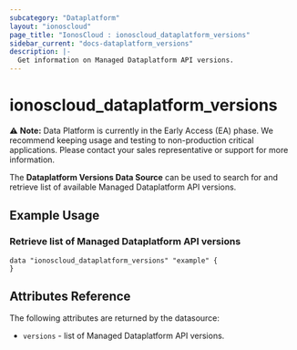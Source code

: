 ```yaml
---
subcategory: "Dataplatform"
layout: "ionoscloud"
page_title: "IonosCloud : ionoscloud_dataplatform_versions"
sidebar_current: "docs-dataplatform_versions"
description: |-
  Get information on Managed Dataplatform API versions.
---
```


# ionoscloud\_dataplatform_versions

⚠️ **Note:** Data Platform is currently in the Early Access (EA) phase.
We recommend keeping usage and testing to non-production critical applications.
Please contact your sales representative or support for more information.

The **Dataplatform Versions Data Source** can be used to search for and retrieve list of available Managed Dataplatform API versions.


## Example Usage


### Retrieve list of Managed Dataplatform API versions
```hcl
data "ionoscloud_dataplatform_versions" "example" {
}
```

## Attributes Reference

The following attributes are returned by the datasource:

* `versions` - list of Managed Dataplatform API versions.